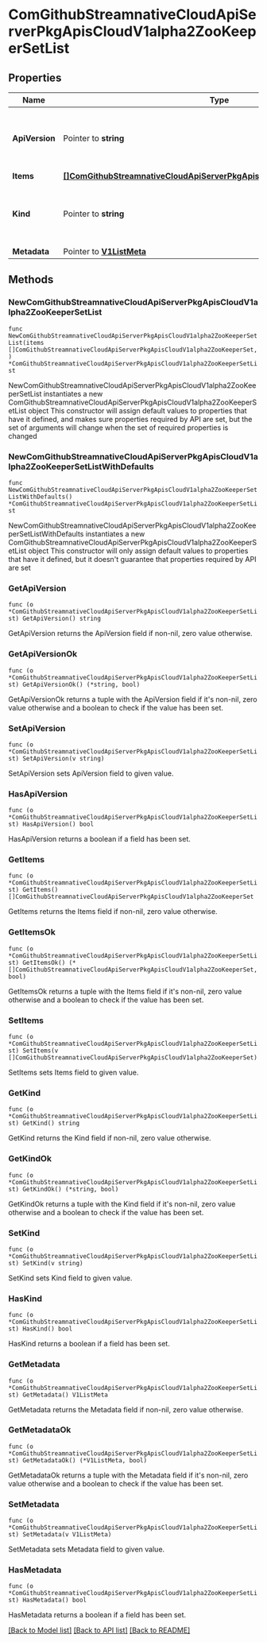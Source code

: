 # ComGithubStreamnativeCloudApiServerPkgApisCloudV1alpha2ZooKeeperSetList

## Properties

Name | Type | Description | Notes
------------ | ------------- | ------------- | -------------
**ApiVersion** | Pointer to **string** | APIVersion defines the versioned schema of this representation of an object. Servers should convert recognized schemas to the latest internal value, and may reject unrecognized values. More info: https://git.k8s.io/community/contributors/devel/sig-architecture/api-conventions.md#resources | [optional] 
**Items** | [**[]ComGithubStreamnativeCloudApiServerPkgApisCloudV1alpha2ZooKeeperSet**](ComGithubStreamnativeCloudApiServerPkgApisCloudV1alpha2ZooKeeperSet.md) |  | 
**Kind** | Pointer to **string** | Kind is a string value representing the REST resource this object represents. Servers may infer this from the endpoint the client submits requests to. Cannot be updated. In CamelCase. More info: https://git.k8s.io/community/contributors/devel/sig-architecture/api-conventions.md#types-kinds | [optional] 
**Metadata** | Pointer to [**V1ListMeta**](V1ListMeta.md) |  | [optional] 

## Methods

### NewComGithubStreamnativeCloudApiServerPkgApisCloudV1alpha2ZooKeeperSetList

`func NewComGithubStreamnativeCloudApiServerPkgApisCloudV1alpha2ZooKeeperSetList(items []ComGithubStreamnativeCloudApiServerPkgApisCloudV1alpha2ZooKeeperSet, ) *ComGithubStreamnativeCloudApiServerPkgApisCloudV1alpha2ZooKeeperSetList`

NewComGithubStreamnativeCloudApiServerPkgApisCloudV1alpha2ZooKeeperSetList instantiates a new ComGithubStreamnativeCloudApiServerPkgApisCloudV1alpha2ZooKeeperSetList object
This constructor will assign default values to properties that have it defined,
and makes sure properties required by API are set, but the set of arguments
will change when the set of required properties is changed

### NewComGithubStreamnativeCloudApiServerPkgApisCloudV1alpha2ZooKeeperSetListWithDefaults

`func NewComGithubStreamnativeCloudApiServerPkgApisCloudV1alpha2ZooKeeperSetListWithDefaults() *ComGithubStreamnativeCloudApiServerPkgApisCloudV1alpha2ZooKeeperSetList`

NewComGithubStreamnativeCloudApiServerPkgApisCloudV1alpha2ZooKeeperSetListWithDefaults instantiates a new ComGithubStreamnativeCloudApiServerPkgApisCloudV1alpha2ZooKeeperSetList object
This constructor will only assign default values to properties that have it defined,
but it doesn't guarantee that properties required by API are set

### GetApiVersion

`func (o *ComGithubStreamnativeCloudApiServerPkgApisCloudV1alpha2ZooKeeperSetList) GetApiVersion() string`

GetApiVersion returns the ApiVersion field if non-nil, zero value otherwise.

### GetApiVersionOk

`func (o *ComGithubStreamnativeCloudApiServerPkgApisCloudV1alpha2ZooKeeperSetList) GetApiVersionOk() (*string, bool)`

GetApiVersionOk returns a tuple with the ApiVersion field if it's non-nil, zero value otherwise
and a boolean to check if the value has been set.

### SetApiVersion

`func (o *ComGithubStreamnativeCloudApiServerPkgApisCloudV1alpha2ZooKeeperSetList) SetApiVersion(v string)`

SetApiVersion sets ApiVersion field to given value.

### HasApiVersion

`func (o *ComGithubStreamnativeCloudApiServerPkgApisCloudV1alpha2ZooKeeperSetList) HasApiVersion() bool`

HasApiVersion returns a boolean if a field has been set.

### GetItems

`func (o *ComGithubStreamnativeCloudApiServerPkgApisCloudV1alpha2ZooKeeperSetList) GetItems() []ComGithubStreamnativeCloudApiServerPkgApisCloudV1alpha2ZooKeeperSet`

GetItems returns the Items field if non-nil, zero value otherwise.

### GetItemsOk

`func (o *ComGithubStreamnativeCloudApiServerPkgApisCloudV1alpha2ZooKeeperSetList) GetItemsOk() (*[]ComGithubStreamnativeCloudApiServerPkgApisCloudV1alpha2ZooKeeperSet, bool)`

GetItemsOk returns a tuple with the Items field if it's non-nil, zero value otherwise
and a boolean to check if the value has been set.

### SetItems

`func (o *ComGithubStreamnativeCloudApiServerPkgApisCloudV1alpha2ZooKeeperSetList) SetItems(v []ComGithubStreamnativeCloudApiServerPkgApisCloudV1alpha2ZooKeeperSet)`

SetItems sets Items field to given value.


### GetKind

`func (o *ComGithubStreamnativeCloudApiServerPkgApisCloudV1alpha2ZooKeeperSetList) GetKind() string`

GetKind returns the Kind field if non-nil, zero value otherwise.

### GetKindOk

`func (o *ComGithubStreamnativeCloudApiServerPkgApisCloudV1alpha2ZooKeeperSetList) GetKindOk() (*string, bool)`

GetKindOk returns a tuple with the Kind field if it's non-nil, zero value otherwise
and a boolean to check if the value has been set.

### SetKind

`func (o *ComGithubStreamnativeCloudApiServerPkgApisCloudV1alpha2ZooKeeperSetList) SetKind(v string)`

SetKind sets Kind field to given value.

### HasKind

`func (o *ComGithubStreamnativeCloudApiServerPkgApisCloudV1alpha2ZooKeeperSetList) HasKind() bool`

HasKind returns a boolean if a field has been set.

### GetMetadata

`func (o *ComGithubStreamnativeCloudApiServerPkgApisCloudV1alpha2ZooKeeperSetList) GetMetadata() V1ListMeta`

GetMetadata returns the Metadata field if non-nil, zero value otherwise.

### GetMetadataOk

`func (o *ComGithubStreamnativeCloudApiServerPkgApisCloudV1alpha2ZooKeeperSetList) GetMetadataOk() (*V1ListMeta, bool)`

GetMetadataOk returns a tuple with the Metadata field if it's non-nil, zero value otherwise
and a boolean to check if the value has been set.

### SetMetadata

`func (o *ComGithubStreamnativeCloudApiServerPkgApisCloudV1alpha2ZooKeeperSetList) SetMetadata(v V1ListMeta)`

SetMetadata sets Metadata field to given value.

### HasMetadata

`func (o *ComGithubStreamnativeCloudApiServerPkgApisCloudV1alpha2ZooKeeperSetList) HasMetadata() bool`

HasMetadata returns a boolean if a field has been set.


[[Back to Model list]](../README.md#documentation-for-models) [[Back to API list]](../README.md#documentation-for-api-endpoints) [[Back to README]](../README.md)


